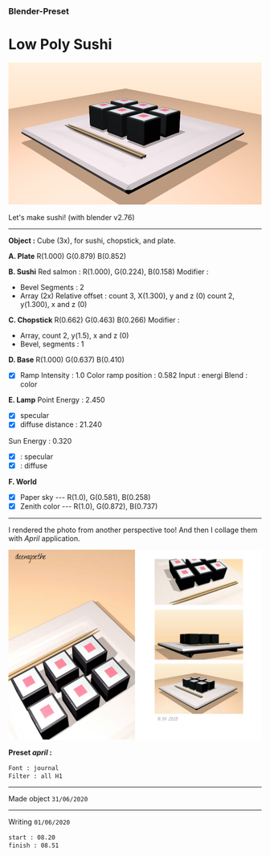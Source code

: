 ### Blender-Preset
# Low Poly Sushi

![](https://github.com/deenagoethe/Blender-Preset/blob/master/sushi_3.png?raw=true)

Let's make sushi! (with blender v2.76)

---

**Object :** Cube (3x), for sushi, chopstick, and plate.

**A. Plate** 
R(1.000)
G(0.879)
B(0.852)

**B. Sushi**
Red salmon : R(1.000), G(0.224), B(0.158)
Modifier :
  * Bevel
	Segments : 2 
  * Array (2x) 
    Relative offset :
	count 3, X(1.300), y and z (0)
	count 2, y(1.300), x and z (0)

**C. Chopstick** 
R(0.662)
G(0.463)
B(0.266)
Modifier :
  * Array, count 2, y(1.5), x and z (0)
  * Bevel, segments : 1

**D. Base**
R(1.000)
G(0.637)
B(0.410)
- [x] Ramp
Intensity : 1.0
Color ramp position : 0.582
Input : energi
Blend : color

**E. Lamp**
Point
  Energy : 2.450
- [x] specular
- [x] diffuse
distance : 21.240

Sun
Energy : 0.320
- [x] : specular
- [x] : diffuse

**F. World**
- [x] Paper sky --- R(1.0), G(0.581), B(0.258)
- [x] Zenith color --- R(1.0), G(0.872), B(0.737)

---

I rendered the photo from another perspective too! And then I collage them with *April* application.

![](https://github.com/deenagoethe/Blender-Preset/blob/master/WhatsApp%20Image%202020-06-01%20at%2008.23.14.jpeg?raw=true)

**Preset *april* :**

	Font : journal
	Filter : all H1

---
Made object `31/06/2020`

---

Writing 
`01/06/2020`

	start : 08.20
	finish : 08.51

